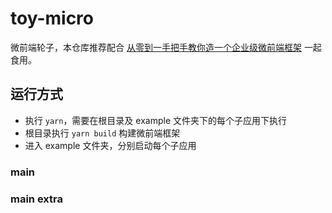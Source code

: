 # toy-micro
微前端轮子，本仓库推荐配合 [从零到一手把手教你造一个企业级微前端框架](https://github.com/KieSun/awesome-frontend-source-interpretation/blob/master/article/micro/%E5%BE%AE%E5%89%8D%E7%AB%AF.md) 一起食用。

## 运行方式

- 执行 `yarn`，需要在根目录及 example 文件夹下的每个子应用下执行
- 根目录执行 `yarn build` 构建微前端框架
- 进入 example 文件夹，分别启动每个子应用

### main

### main extra